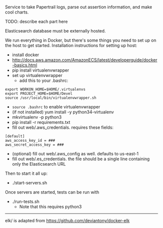 Service to take Papertrail logs, parse out assertion information, and make cool charts.

TODO: describe each part here

Elasticsearch database must be externally hosted.

We run everything in Docker, but there's some things you need to set up on the
host to get started. Installation instructions for setting up host:
 - install docker
  - http://docs.aws.amazon.com/AmazonECS/latest/developerguide/docker-basics.html
 - pip install virtualenvwrapper
 - set up virtualenvwrapper
   - add this to your .bashrc:
```
export WORKON_HOME=$HOME/.virtualenvs
export PROJECT_HOME=$HOME/Devel
source /usr/local/bin/virtualenvwrapper.sh
```
 - `source .bashrc` to enable virtualenvwrapper
 - (if not installed) yum install -y python34-virtualenv
 - mkvirtualenv -p python3 <virtualenv name>
 - pip install -r requirements.txt
 - fill out web/.aws_credentials. requires these fields:
```
[default]
aws_access_key_id = ###
aws_secret_access_key = ###
```
  - (optional) fill out web/.aws_config as well. defaults to us-east-1
  - fill out web/.es_credentials. the file should be a single line containing only the Elasticsearch URL

Then to start it all up:
  - ./start-servers.sh

Once servers are started, tests can be run with
  - ./run-tests.sh
    - Note that this requires python3

---

elk/ is adapted from https://github.com/deviantony/docker-elk
